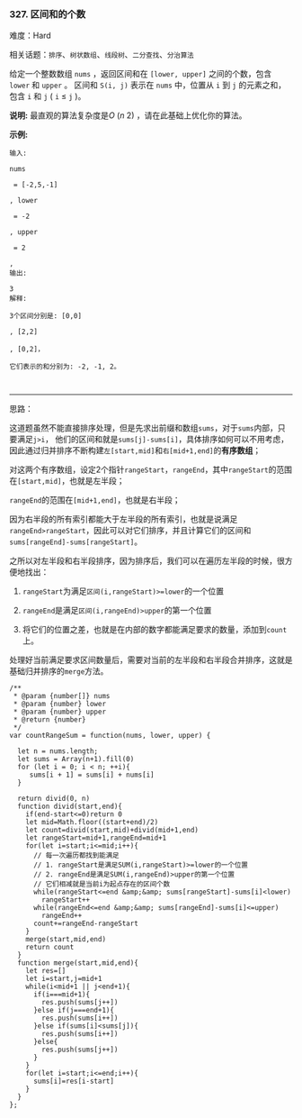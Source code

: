 ### 327. 区间和的个数

难度：Hard

相关话题：`排序`、`树状数组`、`线段树`、`二分查找`、`分治算法`

给定一个整数数组 `nums` ，返回区间和在 `[lower, upper]` 之间的个数，包含 `lower` 和 `upper` 。
区间和 `S(i, j)` 表示在 `nums` 中，位置从 `i` 到 `j` 的元素之和，包含 `i` 和 `j` ( `i`  &le;  `j` )。



**说明:** 
最直观的算法复杂度是*O* (*n* 2) ，请在此基础上优化你的算法。



**示例:** 





```
输入:

nums

 = [-2,5,-1]

, lower

 = -2

, upper

 = 2

,
输出:

3 
解释:

3个区间分别是: [0,0]

, [2,2]

, [0,2]，

它们表示的和分别为: -2, -1, 2。



```



-----

思路：

这道题虽然不能直接排序处理，但是先求出前缀和数组`sums`，对于`sums`内部，只要满足`j>i`，
他们的区间和就是`sums[j]-sums[i]`，具体排序如何可以不用考虑，因此通过归并排序不断构建`左[start,mid]`和`右[mid+1,end]`的**有序数组**；

对这两个有序数组，设定2个指针`rangeStart`，`rangeEnd`，其中`rangeStart`的范围在`[start,mid]`，也就是左半段；

`rangeEnd`的范围在`[mid+1,end]`，也就是右半段；

因为右半段的所有索引都能大于左半段的所有索引，也就是说满足`rangeEnd>rangeStart`，因此可以对它们排序，并且计算它们的区间和`sums[rangeEnd]-sums[rangeStart]`。

之所以对左半段和右半段排序，因为排序后，我们可以在遍历左半段的时候，很方便地找出：

1. `rangeStart`为满足`区间(i,rangeStart)>=lower`的一个位置

2. `rangeEnd`是满足`区间(i,rangeEnd)>upper`的第一个位置

3. 将它们的位置之差，也就是在内部的数字都能满足要求的数量，添加到`count`上。

处理好当前满足要求区间数量后，需要对当前的左半段和右半段合并排序，这就是基础归并排序的`merge`方法。


```
/**
 * @param {number[]} nums
 * @param {number} lower
 * @param {number} upper
 * @return {number}
 */
var countRangeSum = function(nums, lower, upper) {
  
  let n = nums.length;
  let sums = Array(n+1).fill(0)
  for (let i = 0; i < n; ++i){
     sums[i + 1] = sums[i] + nums[i]
  }
     
  return divid(0, n)
  function divid(start,end){
    if(end-start<=0)return 0
    let mid=Math.floor((start+end)/2)
    let count=divid(start,mid)+divid(mid+1,end)
    let rangeStart=mid+1,rangeEnd=mid+1
    for(let i=start;i<=mid;i++){
      // 每一次遍历都找到能满足
      // 1. rangeStart是满足SUM(i,rangeStart)>=lower的一个位置
      // 2. rangeEnd是满足SUM(i,rangeEnd)>upper的第一个位置
      // 它们相减就是当前i为起点存在的区间个数
      while(rangeStart<=end &amp;&amp; sums[rangeStart]-sums[i]<lower)
        rangeStart++
      while(rangeEnd<=end &amp;&amp; sums[rangeEnd]-sums[i]<=upper)
        rangeEnd++
      count+=rangeEnd-rangeStart
    }
    merge(start,mid,end)
    return count
  }
  function merge(start,mid,end){
    let res=[]
    let i=start,j=mid+1
    while(i<mid+1 || j<end+1){
      if(i===mid+1){
        res.push(sums[j++])
      }else if(j===end+1){
        res.push(sums[i++])
      }else if(sums[i]<sums[j]){
        res.push(sums[i++])
      }else{
        res.push(sums[j++])
      }
    }
    for(let i=start;i<=end;i++){
      sums[i]=res[i-start]
    }
  }
};



```

